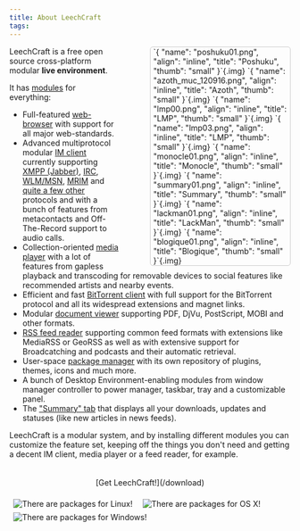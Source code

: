 ```yaml
---
title: About LeechCraft
tags: 
---
```


<style type="text/css">
.mainshots {
    width: 460px;
    float:right;
    margin-left: 4em;
    border-color: #CDCCCC;
    border-width: 1px;
    border-style: solid;
    border-radius: 5px;
    -moz-border-radius: 5px;
    padding-left: 5px;
    padding-right: 5px;
    align: right;
}

@media (max-width: 1100px) {
    .mainshots {
        width: 240px;
    }
}

@media (min-width: 1600px) {
    .mainshots {
        width: 680px;
    }
}

.mainshots img {
    margin: 0.1em;
}
</style>

<div class="mainshots">
`{ "name": "poshuku01.png", "align": "inline", "title": "Poshuku", "thumb": "small" }`{.img}
`{ "name": "azoth_muc_120916.png", "align": "inline", "title": "Azoth", "thumb": "small" }`{.img}
`{ "name": "lmp00.png", "align": "inline", "title": "LMP", "thumb": "small" }`{.img}
`{ "name": "lmp03.png", "align": "inline", "title": "LMP", "thumb": "small" }`{.img}
`{ "name": "monocle01.png", "align": "inline", "title": "Monocle", "thumb": "small" }`{.img}
`{ "name": "summary01.png", "align": "inline", "title": "Summary", "thumb": "small" }`{.img}
`{ "name": "lackman01.png", "align": "inline", "title": "LackMan", "thumb": "small" }`{.img}
`{ "name": "blogique01.png", "align": "inline", "title": "Blogique", "thumb": "small" }`{.img}
 </div>

LeechCraft is a free open source cross-platform modular **live environment**.

It has [modules](/plugins) for everything:

- Full-featured [web-browser](/plugins-poshuku) with support for all
  major web-standards.
- Advanced multiprotocol modular [IM client](/plugins-azoth) currently
  supporting [XMPP (Jabber)](/plugins-azoth-xoox),
  [IRC](/plugins-azoth-acetamide), [WLM/MSN](/plugins-azoth-zheet),
  [MRIM](/plugins-azoth-vader) and [quite a few
  other](/plugins-azoth-astrality) protocols and with a bunch of
  features from metacontacts and Off-The-Record support to
  audio calls.
- Collection-oriented [media player](/plugins-lmp) with a lot of
  features from gapless playback and transcoding for removable devices
  to social features like recommended artists and nearby events.
- Efficient and fast [BitTorrent client](/plugins-bittorrent) with
  full support for the BitTorrent protocol and all its widespread
  extensions and magnet links.
- Modular [document viewer](/plugins-monocle) supporting PDF, DjVu,
  PostScript, MOBI and other formats.
- [RSS feed reader](/plugins-aggregator) supporting common feed
  formats with extensions like MediaRSS or GeoRSS as well as with
  extensive support for Broadcatching and podcasts and their
  automatic retrieval.
- User-space [package manager](/plugins-lackman) with its own
  repository of plugins, themes, icons and much more.
- A bunch of Desktop Environment-enabling modules from window
  manager controller to power manager, taskbar, tray and a
  customizable panel.
- The ["Summary" tab](/plugins-summary) that displays all your
  downloads, updates and statuses (like new articles in
  news feeds).

LeechCraft is a modular system, and by installing different modules you
can customize the feature set, keeping off the things you don't need and
getting a decent IM client, media player or a feed reader, for example.


<style media="all" type="text/css">
.downbutton a {
    display: inline;
    background-image: linear-gradient(top, #8692a7 60%, #282e39 100%);
    background-image: -o-linear-gradient(top, #8692a7 60%, #282e39 100%);
    background-image: -moz-linear-gradient(top, #8692a7 60%, #282e39 100%);
    background-image: -webkit-linear-gradient(top, #8692a7 60%, #282e39 100%);
    background-image: -ms-linear-gradient(top, #8692a7 60%, #282e39 100%);
    background-image: -webkit-gradient(linear, left top, left bottom, color-stop(0.6, #8692a7), color-stop(1, #282e39));
    padding: 15px;
    text-decoration: none;
    color: #eeeeee;
    font-family: sans-serif;
    font-size: 1.1em;
    text-transform: uppercase;
    border-radius: 5px;
    -moz-border-radius: 5px;
    font-weight: bold;
}

.downbutton img {
    margin-top: 0.5em;
    margin-left: 0.5em;
    margin-right: 0.5em;
}

.downbutton {
    display: flex;
    flex-direction: column;
    padding-top: 20px;
    padding-bottom: 15px;
    align-items: center;
    justify-content: center;
}
</style>
<div class="downbutton">
[Get LeechCraft!](/download)

![There are packages for Linux!](https://files.leechcraft.org/imgs/distro_logos/Linux_24.png)
![There are packages for OS X!](https://files.leechcraft.org/imgs/distro_logos/mac_osx_24.png)
![There are packages for Windows!](https://files.leechcraft.org/imgs/distro_logos/Windows_24.png)
</div>

<div style="clear:both">
</div>
